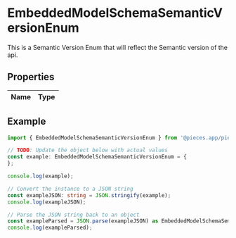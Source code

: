 
# EmbeddedModelSchemaSemanticVersionEnum

This is a Semantic Version Enum that will reflect the Semantic version of the api.

## Properties

Name | Type
------------ | -------------

## Example

```typescript
import { EmbeddedModelSchemaSemanticVersionEnum } from '@pieces.app/pieces-os-client';

// TODO: Update the object below with actual values
const example: EmbeddedModelSchemaSemanticVersionEnum = {
};

console.log(example);

// Convert the instance to a JSON string
const exampleJSON: string = JSON.stringify(example);
console.log(exampleJSON);

// Parse the JSON string back to an object
const exampleParsed = JSON.parse(exampleJSON) as EmbeddedModelSchemaSemanticVersionEnum;
console.log(exampleParsed);
```


